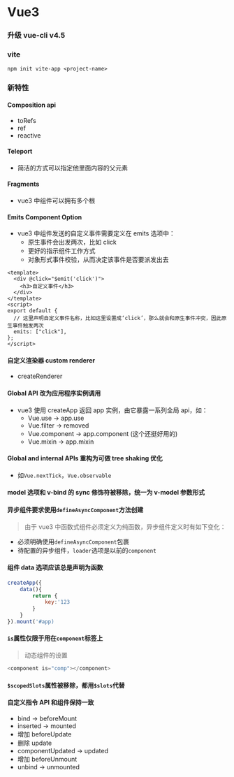 # Vue3

### 升级 vue-cli v4.5

### vite

```
npm init vite-app <project-name>
```

### 新特性

#### Composition api

- toRefs
- ref
- reactive

#### Teleport

- 简洁的方式可以指定他里面内容的父元素

#### Fragments

- vue3 中组件可以拥有多个根

#### Emits Component Option

- vue3 中组件发送的自定义事件需要定义在 emits 选项中：
  - 原生事件会出发两次，比如 click
  - 更好的指示组件工作方式
  - 对象形式事件校验，从而决定该事件是否要派发出去

```vue
<template>
  <div @click="$emit('click')">
    <h3>自定义事件</h3>
  </div>
</template>
<script>
export default {
  // 这里声明自定义事件名称，比如这里设置成‘click’，那么就会和原生事件冲突，因此原生事件触发两次
  emits: ["click"],
};
</script>
```

#### 自定义渲染器 custom renderer

- createRenderer

#### Global API 改为应用程序实例调用

- vue3 使用 createApp 返回 app 实例，由它暴露一系列全局 api，如：
  - Vue.use -> app.use
  - Vue.filter -> removed
  - Vue.component -> app.component (这个还挺好用的)
  - Vue.mixin -> app.mixin

#### Global and internal APIs 重构为可做 tree shaking 优化

- 如`Vue.nextTick`，`Vue.observable`

#### model 选项和 v-bind 的 sync 修饰符被移除，统一为 v-model 参数形式

#### 异步组件要求使用`defineAsyncComponent`方法创建

> 由于 vue3 中函数式组件必须定义为纯函数，异步组件定义时有如下变化：

- 必须明确使用`defineAsyncComponent`包裹
- 待配置的异步组件，`loader`选项是以前的`component`

#### 组件 data 选项应该总是声明为函数

```js
createApp({
	data(){
		return {
			key:'123
		}
	}
}).mount('#app)
```

#### `is`属性仅限于用在`component`标签上

> 动态组件的设置

```js
<component is="comp"></component>
```

#### `$scopedSlots`属性被移除，都用`$slots`代替

#### 自定义指令 API 和组件保持一致

- bind -> beforeMount
- inserted -> mounted
- 增加 beforeUpdate
- 删除 update
- componentUpdated -> updated
- 增加 beforeUnmount
- unbind -> unmounted
